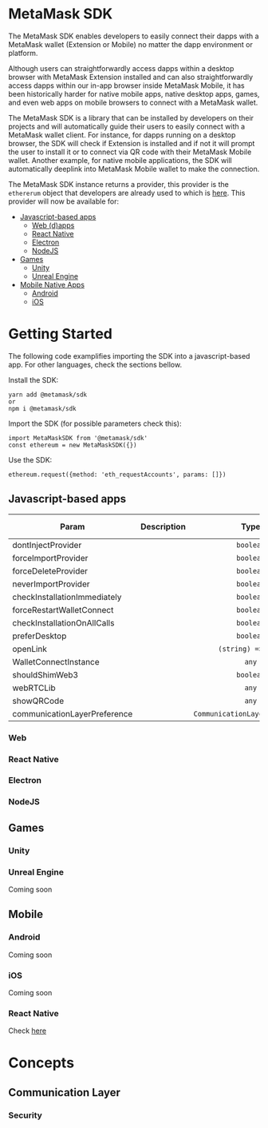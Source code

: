 # MetaMask SDK

The MetaMask SDK enables developers to easily connect their dapps with a MetaMask wallet (Extension or Mobile) no matter the dapp environment or platform.

Although users can straightforwardly access dapps within a desktop browser with MetaMask Extension installed and can also straightforwardly access dapps within our in-app browser inside MetaMask Mobile, it has been historically harder for native mobile apps, native desktop apps, games, and even web apps on mobile browsers to connect with a MetaMask wallet.

The MetaMask SDK is a library that can be installed by developers on their projects and will automatically guide their users to easily connect with a MetaMask wallet client. For instance, for dapps running on a desktop browser, the SDK will check if Extension is installed and if not it will prompt the user to install it or to connect via QR code with their MetaMask Mobile wallet. Another example, for native mobile applications, the SDK will automatically deeplink into MetaMask Mobile wallet to make the connection.

The MetaMask SDK instance returns a provider, this provider is the ```ethererum``` object that developers are already used to which is [here](https://docs.metamask.io/guide/ethereum-provider.html). This provider will now be available for:
- [Javascript-based apps](#javascript-based-apps)
  - [Web (d)apps](#web)
  - [React Native](#react-native)
  - [Electron](#electron)
  - [NodeJS](#nodejs)
- [Games](#games) 
  - [Unity](#unity)
  - [Unreal Engine](#unreal-engine)
- [Mobile Native Apps](#mobile)
  - [Android](#android)
  - [iOS](#ios)

# Getting Started

The following code examplifies importing the SDK into a javascript-based app. For other languages, check the sections bellow.

Install the SDK:
```
yarn add @metamask/sdk
or
npm i @metamask/sdk
```

Import the SDK (for possible parameters check this):
```
import MetaMaskSDK from '@metamask/sdk'
const ethereum = new MetaMaskSDK({})
```

Use the SDK:
```
ethereum.request({method: 'eth_requestAccounts', params: []})
```

## Javascript-based apps
| Param                        | Description           | Type                           | Default value        |
| ---------------------------- |:---------------------:|:------------------------------:|:--------------------:|
| dontInjectProvider           |                       | `boolean`                      |                      |              
| forceImportProvider          |                       | `boolean`                      |                      |
| forceDeleteProvider          |                       | `boolean`                      |                      |
| neverImportProvider          |                       | `boolean`                      |                      |
| checkInstallationImmediately |                       | `boolean`                      |                      |
| forceRestartWalletConnect    |                       | `boolean`                      |                      |
| checkInstallationOnAllCalls  |                       | `boolean`                      |                      |
| preferDesktop                |                       | `boolean`                      |                      |
| openLink                     |                       | `(string) => void`             |                      |
| WalletConnectInstance        |                       | `any`                          |                      |
| shouldShimWeb3               |                       | `boolean`                      |                      |
| webRTCLib                    |                       | `any`                          |                      |
| showQRCode                   |                       | `any`                          |                      |
| communicationLayerPreference |                       | `CommunicationLayerPreference` |                      |

### Web

### React Native

### Electron

### NodeJS

## Games
### Unity
### Unreal Engine
Coming soon

## Mobile
### Android
Coming soon
### iOS
Coming soon
### React Native
Check [here](#react-native)

# Concepts
## Communication Layer
### Security
